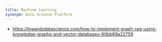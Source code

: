 ```yaml
---
title: Machine Learning
synonym: Data Science Platform
---
```

- https://towardsdatascience.com/how-to-implement-graph-rag-using-knowledge-graphs-and-vector-databases-60bb69a22759